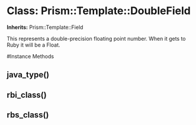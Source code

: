 # Class: Prism::Template::DoubleField
**Inherits:** Prism::Template::Field
    

This represents a double-precision floating point number. When it gets to Ruby
it will be a Float.



#Instance Methods
## java_type() [](#method-i-java_type)

## rbi_class() [](#method-i-rbi_class)

## rbs_class() [](#method-i-rbs_class)

